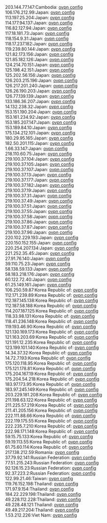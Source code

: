 203.144.77.147:Cambodia: [ovpn config](vpn/203_144_77_147.ovpn)  
106.176.212.99:Japan: [ovpn config](vpn/106_176_212_99.ovpn)  
113.197.25.204:Japan: [ovpn config](vpn/113_197_25_204.ovpn)  
114.177.94.137:Japan: [ovpn config](vpn/114_177_94_137.ovpn)  
116.82.127.94:Japan: [ovpn config](vpn/116_82_127_94.ovpn)  
117.18.181.73:Japan: [ovpn config](vpn/117_18_181_73.ovpn)  
118.154.9.31:Japan: [ovpn config](vpn/118_154_9_31.ovpn)  
118.17.237.182:Japan: [ovpn config](vpn/118_17_237_182.ovpn)  
119.239.80.144:Japan: [ovpn config](vpn/119_239_80_144.ovpn)  
121.82.173.156:Japan: [ovpn config](vpn/121_82_173_156.ovpn)  
121.85.182.126:Japan: [ovpn config](vpn/121_85_182_126.ovpn)  
124.214.70.151:Japan: [ovpn config](vpn/124_214_70_151.ovpn)  
125.198.42.151:Japan: [ovpn config](vpn/125_198_42_151.ovpn)  
125.202.56.156:Japan: [ovpn config](vpn/125_202_56_156.ovpn)  
126.203.215.196:Japan: [ovpn config](vpn/126_203_215_196.ovpn)  
126.217.201.240:Japan: [ovpn config](vpn/126_217_201_240.ovpn)  
126.26.190.203:Japan: [ovpn config](vpn/126_26_190_203.ovpn)  
126.77.139.139:Japan: [ovpn config](vpn/126_77_139_139.ovpn)  
133.186.36.207:Japan: [ovpn config](vpn/133_186_36_207.ovpn)  
14.132.238.32:Japan: [ovpn config](vpn/14_132_238_32.ovpn)  
153.151.190.204:Japan: [ovpn config](vpn/153_151_190_204.ovpn)  
153.161.234.92:Japan: [ovpn config](vpn/153_161_234_92.ovpn)  
153.185.207.147:Japan: [ovpn config](vpn/153_185_207_147.ovpn)  
153.189.84.10:Japan: [ovpn config](vpn/153_189_84_10.ovpn)  
175.134.212.101:Japan: [ovpn config](vpn/175_134_212_101.ovpn)  
180.29.95.165:Japan: [ovpn config](vpn/180_29_95_165.ovpn)  
182.50.201.115:Japan: [ovpn config](vpn/182_50_201_115.ovpn)  
1.66.33.147:Japan: [ovpn config](vpn/1_66_33_147.ovpn)  
218.110.60.75:Japan: [ovpn config](vpn/218_110_60_75.ovpn)  
219.100.37.104:Japan: [ovpn config](vpn/219_100_37_104.ovpn)  
219.100.37.105:Japan: [ovpn config](vpn/219_100_37_105.ovpn)  
219.100.37.107:Japan: [ovpn config](vpn/219_100_37_107.ovpn)  
219.100.37.13:Japan: [ovpn config](vpn/219_100_37_13.ovpn)  
219.100.37.177:Japan: [ovpn config](vpn/219_100_37_177.ovpn)  
219.100.37.182:Japan: [ovpn config](vpn/219_100_37_182.ovpn)  
219.100.37.19:Japan: [ovpn config](vpn/219_100_37_19.ovpn)  
219.100.37.31:Japan: [ovpn config](vpn/219_100_37_31.ovpn)  
219.100.37.49:Japan: [ovpn config](vpn/219_100_37_49.ovpn)  
219.100.37.51:Japan: [ovpn config](vpn/219_100_37_51.ovpn)  
219.100.37.55:Japan: [ovpn config](vpn/219_100_37_55.ovpn)  
219.100.37.58:Japan: [ovpn config](vpn/219_100_37_58.ovpn)  
219.100.37.86:Japan: [ovpn config](vpn/219_100_37_86.ovpn)  
219.100.37.87:Japan: [ovpn config](vpn/219_100_37_87.ovpn)  
219.100.37.96:Japan: [ovpn config](vpn/219_100_37_96.ovpn)  
220.102.229.193:Japan: [ovpn config](vpn/220_102_229_193.ovpn)  
220.150.152.155:Japan: [ovpn config](vpn/220_150_152_155.ovpn)  
220.254.207.134:Japan: [ovpn config](vpn/220_254_207_134.ovpn)  
221.252.35.45:Japan: [ovpn config](vpn/221_252_35_45.ovpn)  
27.91.76.140:Japan: [ovpn config](vpn/27_91_76_140.ovpn)  
39.110.75.23:Japan: [ovpn config](vpn/39_110_75_23.ovpn)  
58.138.59.133:Japan: [ovpn config](vpn/58_138_59_133.ovpn)  
58.183.218.176:Japan: [ovpn config](vpn/58_183_218_176.ovpn)  
60.122.72.40:Japan: [ovpn config](vpn/60_122_72_40.ovpn)  
61.25.149.161:Japan: [ovpn config](vpn/61_25_149_161.ovpn)  
106.250.59.87:Korea Republic of: [ovpn config](vpn/106_250_59_87.ovpn)  
112.171.239.89:Korea Republic of: [ovpn config](vpn/112_171_239_89.ovpn)  
112.187.145.138:Korea Republic of: [ovpn config](vpn/112_187_145_138.ovpn)  
112.187.58.188:Korea Republic of: [ovpn config](vpn/112_187_58_188.ovpn)  
114.207.187.125:Korea Republic of: [ovpn config](vpn/114_207_187_125.ovpn)  
118.33.98.131:Korea Republic of: [ovpn config](vpn/118_33_98_131.ovpn)  
118.41.236.148:Korea Republic of: [ovpn config](vpn/118_41_236_148.ovpn)  
119.193.46.90:Korea Republic of: [ovpn config](vpn/119_193_46_90.ovpn)  
121.130.169.173:Korea Republic of: [ovpn config](vpn/121_130_169_173.ovpn)  
121.163.203.69:Korea Republic of: [ovpn config](vpn/121_163_203_69.ovpn)  
121.191.12.235:Korea Republic of: [ovpn config](vpn/121_191_12_235.ovpn)  
123.199.101.140:Korea Republic of: [ovpn config](vpn/123_199_101_140.ovpn)  
14.34.37.32:Korea Republic of: [ovpn config](vpn/14_34_37_32.ovpn)  
14.72.7.193:Korea Republic of: [ovpn config](vpn/14_72_7_193.ovpn)  
175.120.118.95:Korea Republic of: [ovpn config](vpn/175_120_118_95.ovpn)  
175.121.178.81:Korea Republic of: [ovpn config](vpn/175_121_178_81.ovpn)  
175.204.167.19:Korea Republic of: [ovpn config](vpn/175_204_167_19.ovpn)  
175.204.54.218:Korea Republic of: [ovpn config](vpn/175_204_54_218.ovpn)  
183.97.173.95:Korea Republic of: [ovpn config](vpn/183_97_173_95.ovpn)  
183.97.245.149:Korea Republic of: [ovpn config](vpn/183_97_245_149.ovpn)  
203.229.181.208:Korea Republic of: [ovpn config](vpn/203_229_181_208.ovpn)  
211.198.63.122:Korea Republic of: [ovpn config](vpn/211_198_63_122.ovpn)  
211.225.57.219:Korea Republic of: [ovpn config](vpn/211_225_57_219.ovpn)  
211.41.205.156:Korea Republic of: [ovpn config](vpn/211_41_205_156.ovpn)  
222.111.88.66:Korea Republic of: [ovpn config](vpn/222_111_88_66.ovpn)  
222.119.175.55:Korea Republic of: [ovpn config](vpn/222_119_175_55.ovpn)  
222.235.7.210:Korea Republic of: [ovpn config](vpn/222_235_7_210.ovpn)  
222.98.171.148:Korea Republic of: [ovpn config](vpn/222_98_171_148.ovpn)  
59.15.75.133:Korea Republic of: [ovpn config](vpn/59_15_75_133.ovpn)  
59.19.113.55:Korea Republic of: [ovpn config](vpn/59_19_113_55.ovpn)  
61.75.60.114:Korea Republic of: [ovpn config](vpn/61_75_60_114.ovpn)  
217.138.212.59:Romania: [ovpn config](vpn/217_138_212_59.ovpn)  
37.79.92.141:Russian Federation: [ovpn config](vpn/37_79_92_141.ovpn)  
77.51.215.243:Russian Federation: [ovpn config](vpn/77_51_215_243.ovpn)  
92.126.15.23:Russian Federation: [ovpn config](vpn/92_126_15_23.ovpn)  
92.37.223.2:Russian Federation: [ovpn config](vpn/92_37_223_2.ovpn)  
122.99.21.46:Taiwan: [ovpn config](vpn/122_99_21_46.ovpn)  
119.76.152.198:Thailand: [ovpn config](vpn/119_76_152_198.ovpn)  
171.97.9.154:Thailand: [ovpn config](vpn/171_97_9_154.ovpn)  
184.22.229.198:Thailand: [ovpn config](vpn/184_22_229_198.ovpn)  
49.228.112.228:Thailand: [ovpn config](vpn/49_228_112_228.ovpn)  
49.228.48.121:Thailand: [ovpn config](vpn/49_228_48_121.ovpn)  
49.49.217.204:Thailand: [ovpn config](vpn/49_49_217_204.ovpn)  
1.53.212.226:Viet Nam: [ovpn config](vpn/1_53_212_226.ovpn)  

